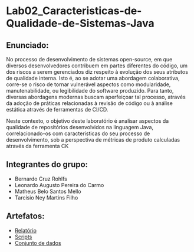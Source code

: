 # Lab02_Caracteristicas-de-Qualidade-de-Sistemas-Java

## Enunciado:

No processo de desenvolvimento de sistemas open-source, em que diversos desenvolvedores contribuem em partes diferentes do código, um dos riscos a serem gerenciados diz respeito à evolução dos seus atributos de qualidade interna. Isto é, ao se adotar uma abordagem colaborativa, corre-se o risco de tornar vulnerável aspectos como modularidade, manutenabilidade, ou legibilidade do software produzido. Para tanto, diversas abordagens modernas buscam aperfeiçoar tal processo, através da adoção de práticas relacionadas à revisão de código ou à análise estática através de ferramentas de CI/CD.

Neste contexto, o objetivo deste laboratório é analisar aspectos da qualidade de repositórios desenvolvidos na linguagem Java, correlacionado-os com características do seu processo de desenvolvimento, sob a perspectiva de métricas de produto calculadas através da ferramenta CK

## Integrantes do grupo:

* Bernardo Cruz Rohlfs
* Leonardo Augusto Pereira do Carmo
* Matheus Belo Santos Mello
* Tarcísio Ney Martins Filho

## Artefatos:

* [Relatório](docs/README.md)
* [Scripts](scripts)
* [Conjunto de dados](scripts/dataset)